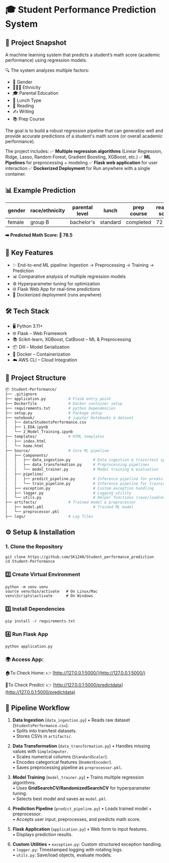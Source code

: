 # 🎓 Student Performance Prediction System
## 📌 Project Snapshot
A machine learning system that predicts a student’s math score (academic performance) using regression models.

🔍 The system analyzes multiple factors:
* 👤 Gender 
* 🧑‍🤝‍🧑 Ethnicity 
* 🎓 Parental Education 
* 🍴 Lunch Type
* 📘 Reading 
* ✍️ Writing 
* 📚 Prep Course

The goal is to build a robust regression pipeline that can generalize well and provide accurate predictions of a student's math score (or overall academic performance).

The project includes: ✅ **Multiple regression algorithms** (Linear Regression, Ridge, Lasso, Random Forest, Gradient Boosting, XGBoost, etc.) ✅ **ML Pipelines** for preprocessing + modeling ✅ **Flask web application** for user interaction ✅ **Dockerized Deployment** for Run anywhere with a single container.

## 📊 Example Prediction

| gender	|  race/ethnicity | parental level	|   lunch	   | prep course	|   reading score   | 	writing score   |
|---------|-----------------|-----------------|------------|--------------|-------------------|-------------------|
|  female	|      group B	  |   bachelor's	  |  standard	 |  completed	  |        72	        |          74       |

**➡️ Predicted Math Score: 🎯 78.5**

## 🚀 Key Features

* ✨ End-to-end ML pipeline: Ingestion → Preprocessing → Training → Prediction
* 📊 Comparative analysis of multiple regression models
* ⚙️ Hyperparameter tuning for optimization
* 🌐 Flask Web App for real-time predictions
* 🐳 Dockerized deployment (runs anywhere)


## 🛠️ Tech Stack

* 🖥️ Python 3.11+
* 🌐 Flask – Web Framework
* 📚 Scikit-learn, XGBoost, CatBoost – ML & Preprocessing
* 📦 Dill – Model Serialization
* 🐳 Docker – Containerization
* ☁️ AWS CLI – Cloud Integration

## 📂 Project Structure

```bash
📦 Student-Performance/
├── .gitignore
├── application.py          # Flask entry point
├── Dockerfile              # Docker container setup
├── requirements.txt        # python Dependencies
├── setup.py                # Package setup
├── notebook/               # jupyter Notebooks & dataset
│   ├── data/StudentsPerformance.csv
│   ├── 1_EDA.ipynb
│   └── 2_Model_Training.ipynb
├── templates/              # HTML templates
│   ├── index.html
│   └── home.html
├── Source/                 # Core ML pipeline
│   ├── Components/
│   │   ├── data_ingestion.py          # Data ingestion & train/test split
│   │   ├── data_transformation.py     # Preprocessing pipelines
│   │   └── model_trainer.py           # Model training & evaluation
│   ├── pipeline/
│   │   ├── predict_pipeline.py        # Inference pipeline for predictions
│   │   └── train_pipeline.py          # Inference pipeline for training
│   ├── exception.py                   # Custom exception handling 
│   ├── logger.py                      # Logging utility
│   └── utils.py                       # Helper functions (save/load/eval)
├── artifacts/              # Trained model & preprocessor
│   ├── model.pkl                      # Trained ML model
│   └── preprocessor.pkl               
├── logs/                   # Log files
```


## ⚙️ Setup & Installation

### 1. Clone the Repository

```
git clone https://github.com/SK1240/Student_performance_prediction
cd Student-Performance
```

### 2️⃣ Create Virtual Environment

```
python -m venv venv
source venv/bin/activate   # On Linux/Mac
venv\Scripts\activate      # On Windows
```

### 3️⃣ Install Dependencies

```
pip install -r requirements.txt
```

### 4️⃣ Run Flask App

```
python application.py
```

### 🌍 Access App:

🏠To Check Home: 👉 [http://127.0.0.1:5000/](http://127.0.0.1:5000/)

🎯To Check Predict: 👉 [http://127.0.0.1:5000/predictdata](http://127.0.0.1:5000/predictdata)


## 🧩 Pipeline Workflow

1. **Data Ingestion** (`data_ingestion.py`)
    • Reads raw dataset (`StudentsPerformance.csv`).                      
    • Splits into train/test datasets.                    
    • Stores CSVs in `artifacts/`.   

2. **Data Transformation** (`data_transformation.py`)
    • Handles missing values with `SimpleImputer`.                      
    • Scales numerical columns (`StandardScaler`).                         
    • Encodes categorical features (`OneHotEncoder`).                        
    • Saves preprocessing pipeline as `preprocessor.pkl`. 

3. **Model Training** (`model_trainer.py`)
    • Trains multiple regression algorithms.                      
    • Uses **GridSearchCV/RandomizedSearchCV** for hyperparameter tuning.                               
    • Selects best model and saves as `model.pkl`.  

4. **Prediction Pipeline** (`predict_pipeline.py`)
    • Loads trained model + preprocessor.                      
    • Accepts user input, preprocesses, and predicts math score.  

5. **Flask Application** (`application.py`)
    • Web form to input features.                                  
    • Displays prediction results. 

6. **Custom Utilities**
    • `exception.py`: Custom structured exception handling.                    
    • `logger.py`: Timestamped logging with rotating logs.                
    • `utils.py`: Save/load objects, evaluate models. 